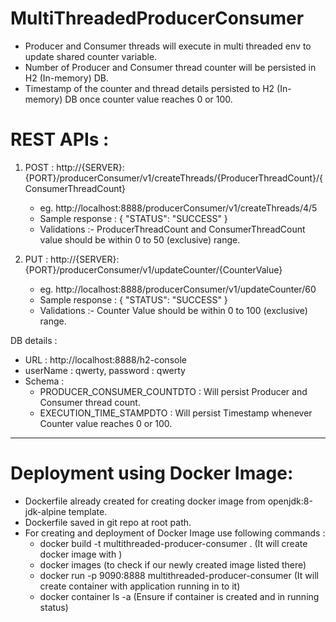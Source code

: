 # MultiThreadedProducerConsumer
- Producer and Consumer threads will execute in multi threaded env to update shared counter variable.
- Number of Producer and Consumer thread counter will be persisted in H2 (In-memory) DB.
- Timestamp of the counter and thread details persisted to H2 (In-memory) DB once counter value reaches 0 or 100.

# REST APIs :
1. POST : http://{SERVER}:{PORT}/producerConsumer/v1/createThreads/{ProducerThreadCount}/{ConsumerThreadCount}
   - eg. http://localhost:8888/producerConsumer/v1/createThreads/4/5
   - Sample response : {
              "STATUS": "SUCCESS"
             }
   - Validations :- ProducerThreadCount and ConsumerThreadCount value should be within 0 to 50 (exclusive) range.
  
2. PUT : http://{SERVER}:{PORT}/producerConsumer/v1/updateCounter/{CounterValue}  
   - eg. http://localhost:8888/producerConsumer/v1/updateCounter/60     
   - Sample response : {
              "STATUS": "SUCCESS"
             }
   - Validations :- Counter Value should be within 0 to 100 (exclusive) range.   
  
  DB details : 
   - URL : http://localhost:8888/h2-console 
   - userName : qwerty, password : qwerty
   - Schema : 
      - PRODUCER_CONSUMER_COUNTDTO : Will persist Producer and Consumer thread count.
      - EXECUTION_TIME_STAMPDTO : Will persist Timestamp whenever Counter value reaches 0 or 100.
      
-------------------------------------------------------------------------------------------------------------------------      
 # Deployment using Docker Image:   
   - Dockerfile already created for creating docker image from openjdk:8-jdk-alpine template. 
   - Dockerfile saved in git repo at root path.
   - For creating and deployment of Docker Image use following commands :
      - docker build -t multithreaded-producer-consumer . (It will create docker image with )
      - docker images (to check if our newly created image listed there)
      - docker run -p 9090:8888 multithreaded-producer-consumer (It will create container with application running in to it)
      - docker container ls -a (Ensure if container is created and in running status)
      
      
 
     
   
  
  
  
